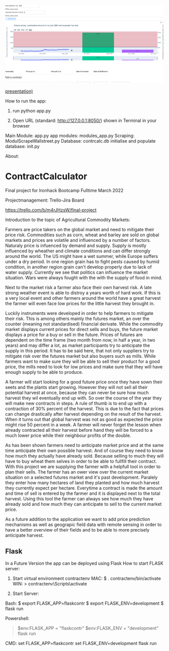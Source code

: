![Screenshot](screenshot.PNG)

[presentation)](https://docs.google.com/presentation/d/1tdil64aRx2Ez0cokOzLCVFRTTx3VJ1D70wsm8FnbDTc/edit#slide=id.g12c74ec3377_0_151)

How to run the app:

1. run python app.py

2. Open URL (standard: http://127.0.0.1:8050/) shown in Terminal in your browser


Main Module: app.py
app modules: modules_app.py
Scraping: ModulScrapeWallstreet.py
Database: contrcalc.db
initialise and populate database: init.py

About:
# ContractCalculator
Final project for Ironhack Bootcamp Fulltime March 2022

Projectmanagement: Trello-Jira Board

https://trello.com/b/m4rJHzsW/final-project

Introduction to the topic of Agricultural Commodity Markets:

Farmers are price takers on the global market and need to mitigate their price risk. Commodities such as corn, wheat and barley are sold on global markets and prices are volatile and influenced by a number of factors. Naturaly price is infuenced by demand and supply. Supply is mostly influenced by wheather and climate conditions and can differ strongly around the world. The US might have a wet summer, while Europe suffers under a dry period. In one region grain has to fight pests caused by humid condition, in another region grain can't develop properly due to lack of water supply. Currently we see that politics can influence the market situation.  Wars were always fought with the with the supply of food in mind. 

Next to the market risk a farmer also face their own harvest risk. A late strong weather event is able to distroy a years worth of hard work. If this is a very local event and other farmers around the world have a great harvest the farmer will even face low prices for the little harvest they brought in.

Luckily instruments were developed in order to help farmers to mitigate their risk. This is among others mainly the futures market, an over the counter (meaning not standardised) financial derivate. While the commodity market displays current prices for direct sells and buys, the future market displays a price for a buy or sell in the future. Prices of futures are dependent on the time frame (two month from now, in half a year, in two years) and may differ a lot, as market participants try to anticipate the supply in this period. It has to be said here, that not only suppliers try to mitigate risk over the futures market but also buyers such as mills. While farmers want to make sure they will be able to sell their product for a good price, the mills need to look for low prices and make sure that they will have enough supply to be able to produce. 

A farmer will start looking for a good future price once they have sown their seets and the plants start growing. However they will not sell all their potential harvest at once, because they can never be sure how much harvest they wil eventually end up with. So over the course of the year they will make new contracts in steps. A rule of thumb is to end up with a contraction of 30% percent of the harvest. This is due to the fact that prices can change drastically after harvest depending on the result of the harvest. When it turns out that global harvest was not as good as expected the price might rise 50 percent in a week. A farmer will never forget  the lesson when already contracted all their harvest before hand they will be forced to a much lower price while their neighbour profits of the double.

As has been shown farmers need to anticipate market price and at the same time anticipate their own possible harvest. And of course they need to know how much they actually have already sold. Because selling to much they will have to buy wheat them selves in order to be able to fullfill their contract. 
With this project we are supplying the farmer with a helpfull tool in order to plan their sells. 
The farmer has an ower view over the current market situation on a selected futures market and it's past development. Paralely they enter how many hectares of land they planted and how much harvest they currently expect per hectare. 
Everytime a contract is made the amount and time of sell is entered by the farmer and it is displayed next to the total harvest. Using this tool the farmer can always see how much they have already sold and how much they can anticipate to sell to the current market price. 

As a future addition to the application we want to add price prediction mechanisms as well as geograpic field data with remote sensing in order to have a better overview of their fields and to be able to more precisely anticipate harvest.



## Flask
In a Future Version the app can be deployed using Flask
How to start FLASK server:



1. Start virtual environment contractenv
    MAC: $ . contractenv/bin/activate
    WIN: > contractenv\Scripts\activate


2. Start Server:

Bash: 
$ export FLASK_APP=flaskcontr
$ export FLASK_ENV=development
$ flask run

Powershell: 

> $env:FLASK_APP = "flaskcontr"
> $env:FLASK_ENV = "development"
> flask run

CMD: 
 set FLASK_APP=flaskcontr
 set FLASK_ENV=development
 flask run

